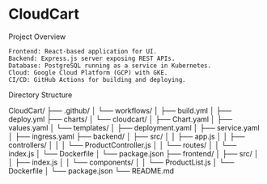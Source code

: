 # CloudCart

Project Overview

    Frontend: React-based application for UI.
    Backend: Express.js server exposing REST APIs.
    Database: PostgreSQL running as a service in Kubernetes.
    Cloud: Google Cloud Platform (GCP) with GKE.
    CI/CD: GitHub Actions for building and deploying.

Directory Structure

CloudCart/
├── .github/
│   └── workflows/
│       ├── build.yml
│       ├── deploy.yml
├── charts/
│   └── cloudcart/
│       ├── Chart.yaml
│       ├── values.yaml
│       └── templates/
│           ├── deployment.yaml
│           ├── service.yaml
│           ├── ingress.yaml
├── backend/
│   ├── src/
│   │   ├── app.js
│   │   ├── controllers/
│   │   │   └── ProductController.js
│   │   └── routes/
│   │       └── index.js
│   └── Dockerfile
│   └── package.json
├── frontend/
│   ├── src/
│   │   ├── index.js
│   │   └── components/
│   │       └── ProductList.js
│   └── Dockerfile
│   └── package.json
└── README.md
